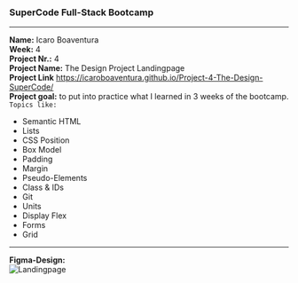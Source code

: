 ### SuperCode Full-Stack Bootcamp 
****
**Name:** Icaro Boaventura  
 **Week:** 4  
 **Project Nr.:** 4  
 **Project Name:** The Design Project Landingpage  
 **Project Link** https://icaroboaventura.github.io/Project-4-The-Design-SuperCode/  
 **Project goal:** to put into practice what I learned in 3 weeks of the bootcamp.  
`Topics like:`  
- Semantic HTML
- Lists
- CSS Position
- Box Model
- Padding
- Margin
- Pseudo-Elements
- Class & IDs
- Git
- Units
- Display Flex
- Forms
- Grid
****
**Figma-Design:**  
![Landingpage](https://github.com/icaroboaventura/Project-4-The-Design-SuperCode/assets/82503851/457cd35a-ff80-4729-a9f2-3eaba8318e0d)
